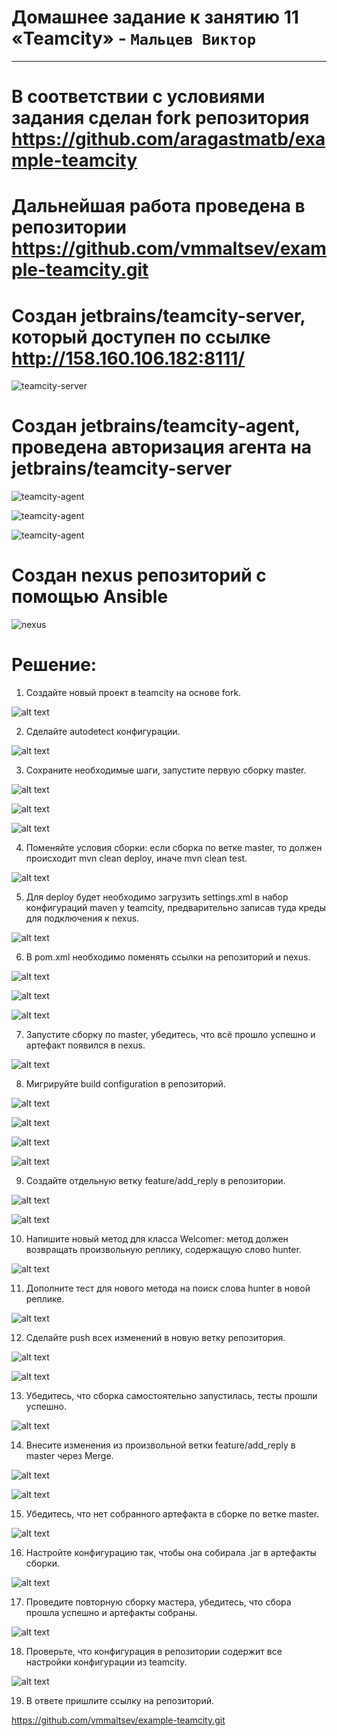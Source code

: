 # Домашнее задание к занятию 11 «Teamcity» - `Мальцев Виктор`

---

# В соответствии с условиями задания сделан fork репозитория https://github.com/aragastmatb/example-teamcity
# Дальнейшая работа проведена в репозитории https://github.com/vmmaltsev/example-teamcity.git

# Создан jetbrains/teamcity-server, который доступен по ссылке http://158.160.106.182:8111/

![teamcity-server](https://github.com/vmmaltsev/screenshot/blob/main/Screenshot_48.png)

# Создан jetbrains/teamcity-agent, проведена авторизация агента на jetbrains/teamcity-server

![teamcity-agent](https://github.com/vmmaltsev/screenshot/blob/main/Screenshot_49.png)

![teamcity-agent](https://github.com/vmmaltsev/screenshot/blob/main/Screenshot_50.png)

![teamcity-agent](https://github.com/vmmaltsev/screenshot/blob/main/Screenshot_51.png)

# Создан nexus репозиторий с помощью Ansible

![nexus](https://github.com/vmmaltsev/screenshot/blob/main/Screenshot_52.png)


# Решение:

1. Создайте новый проект в teamcity на основе fork.

![alt text](https://github.com/vmmaltsev/screenshot/blob/main/Screenshot_53.png)


2. Сделайте autodetect конфигурации.

![alt text](https://github.com/vmmaltsev/screenshot/blob/main/Screenshot_54.png)

3. Сохраните необходимые шаги, запустите первую сборку master.

![alt text](https://github.com/vmmaltsev/screenshot/blob/main/Screenshot_55.png)

![alt text](https://github.com/vmmaltsev/screenshot/blob/main/Screenshot_56.png)

![alt text](https://github.com/vmmaltsev/screenshot/blob/main/Screenshot_57.png)

4. Поменяйте условия сборки: если сборка по ветке master, то должен происходит mvn clean deploy, иначе mvn clean test.

![alt text](https://github.com/vmmaltsev/screenshot/blob/main/Screenshot_59.png)

5. Для deploy будет необходимо загрузить settings.xml в набор конфигураций maven у teamcity, предварительно записав туда креды для подключения к nexus.

![alt text](https://github.com/vmmaltsev/screenshot/blob/main/Screenshot_60.png)

6. В pom.xml необходимо поменять ссылки на репозиторий и nexus.

![alt text](https://github.com/vmmaltsev/screenshot/blob/main/Screenshot_61.png)

![alt text](https://github.com/vmmaltsev/screenshot/blob/main/Screenshot_62.png)

![alt text](https://github.com/vmmaltsev/screenshot/blob/main/Screenshot_63.png)

7. Запустите сборку по master, убедитесь, что всё прошло успешно и артефакт появился в nexus.

![alt text](https://github.com/vmmaltsev/screenshot/blob/main/Screenshot_64.png)

8. Мигрируйте build configuration в репозиторий.

![alt text](https://github.com/vmmaltsev/screenshot/blob/main/Screenshot_65.png)

![alt text](https://github.com/vmmaltsev/screenshot/blob/main/Screenshot_66.png)

![alt text](https://github.com/vmmaltsev/screenshot/blob/main/Screenshot_67.png)

![alt text](https://github.com/vmmaltsev/screenshot/blob/main/Screenshot_68.png)

9. Создайте отдельную ветку feature/add_reply в репозитории.

![alt text](https://github.com/vmmaltsev/screenshot/blob/main/Screenshot_69.png)

![alt text](https://github.com/vmmaltsev/screenshot/blob/main/Screenshot_70.png)

10. Напишите новый метод для класса Welcomer: метод должен возвращать произвольную реплику, содержащую слово hunter.

![alt text](https://github.com/vmmaltsev/screenshot/blob/main/Screenshot_75.png)

11. Дополните тест для нового метода на поиск слова hunter в новой реплике.

![alt text](https://github.com/vmmaltsev/screenshot/blob/main/Screenshot_76.png)

12. Сделайте push всех изменений в новую ветку репозитория.

![alt text](https://github.com/vmmaltsev/screenshot/blob/main/Screenshot_77.png)

![alt text](https://github.com/vmmaltsev/screenshot/blob/main/Screenshot_78.png)

13. Убедитесь, что сборка самостоятельно запустилась, тесты прошли успешно.

![alt text](https://github.com/vmmaltsev/screenshot/blob/main/Screenshot_79.png)

14. Внесите изменения из произвольной ветки feature/add_reply в master через Merge.

![alt text](https://github.com/vmmaltsev/screenshot/blob/main/Screenshot_80.png)

![alt text](https://github.com/vmmaltsev/screenshot/blob/main/Screenshot_81.png)

15. Убедитесь, что нет собранного артефакта в сборке по ветке master.

![alt text](https://github.com/vmmaltsev/screenshot/blob/main/Screenshot_82.png)

16. Настройте конфигурацию так, чтобы она собирала .jar в артефакты сборки.

![alt text](https://github.com/vmmaltsev/screenshot/blob/main/Screenshot_83.png)

17. Проведите повторную сборку мастера, убедитесь, что сбора прошла успешно и артефакты собраны.

![alt text](https://github.com/vmmaltsev/screenshot/blob/main/Screenshot_84.png)

18. Проверьте, что конфигурация в репозитории содержит все настройки конфигурации из teamcity.

![alt text](https://github.com/vmmaltsev/screenshot/blob/main/Screenshot_85.png)

19. В ответе пришлите ссылку на репозиторий.

https://github.com/vmmaltsev/example-teamcity.git
